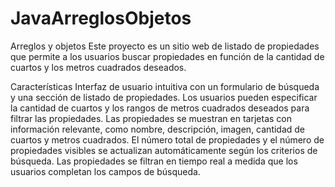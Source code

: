 # JavaArreglosObjetos
Arreglos y objetos
Este proyecto es un sitio web de listado de propiedades que permite a los usuarios buscar propiedades en función de la cantidad de cuartos y los metros cuadrados deseados.

Características
Interfaz de usuario intuitiva con un formulario de búsqueda y una sección de listado de propiedades.
Los usuarios pueden especificar la cantidad de cuartos y los rangos de metros cuadrados deseados para filtrar las propiedades.
Las propiedades se muestran en tarjetas con información relevante, como nombre, descripción, imagen, cantidad de cuartos y metros cuadrados.
El número total de propiedades y el número de propiedades visibles se actualizan automáticamente según los criterios de búsqueda.
Las propiedades se filtran en tiempo real a medida que los usuarios completan los campos de búsqueda.
